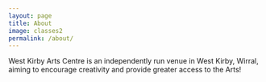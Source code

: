 ```yaml
---
layout: page
title: About
image: classes2
permalink: /about/
---
```


West Kirby Arts Centre is an independently run venue in West Kirby, Wirral, aiming to encourage creativity and provide greater access to the Arts!
